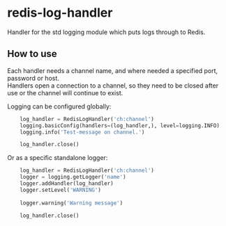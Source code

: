 # redis-log-handler
Handler for the std logging module which puts logs through to Redis.

## How to use
Each handler needs a channel name, and where needed a specified port, password or host.  
Handlers open a connection to a channel, so they need to be closed after use or the channel will continue to exist.

Logging can be configured globally:
```python
    log_handler = RedisLogHandler('ch:channel')
    logging.basicConfig(handlers=(log_handler,), level=logging.INFO)
    logging.info('Test-message on channel.')

    log_handler.close()
```

Or as a specific standalone logger:
```python
    log_handler = RedisLogHandler('ch:channel')
    logger = logging.getLogger('name')
    logger.addHandler(log_handler)
    logger.setLevel('WARNING')
    
    logger.warning('Warning message')
    
    log_handler.close()
```
